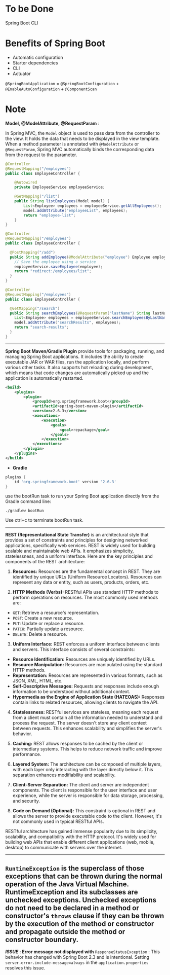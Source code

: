 # To be Done
Spring Boot CLI 

# Benefits of Spring Boot
- Automatic configuration
- Starter dependencies
- CLI
- Actuator

`@SpringBootApplication` = `@SpringBootConfiguration` + `@EnableAutoConfiguration` + `@ComponentScan`

# Note
**Model, @ModelAttribute, @RequestParam** : 

In Spring MVC, the `Model` object is used to pass data from the controller to the view. It holds the data that needs to be displayed in the view template. When a method parameter is annotated with `@ModelAttribute` or `@RequestParam`, Spring MVC automatically binds the corresponding data from the request to the parameter.
```java
@Controller
@RequestMapping("/employees")
public class EmployeeController {

    @Autowired
    private EmployeeService employeeService;

    @GetMapping("/list")
    public String listEmployees(Model model) {
        List<Employee> employees = employeeService.getAllEmployees();
        model.addAttribute("employeeList", employees);
        return "employee-list";
    }
}

@Controller
@RequestMapping("/employees")
public class EmployeeController {

  @PostMapping("/add")
  public String addEmployee(@ModelAttribute("employee") Employee employee) {
    // Save the employee using a service
    employeeService.saveEmployee(employee);
    return "redirect:/employees/list";
  }
}

@Controller
@RequestMapping("/employees")
public class EmployeeController {

  @GetMapping("/search")
  public String searchEmployees(@RequestParam("lastName") String lastName, Model model) {
    List<Employee> employees = employeeService.searchEmployeesByLastName(lastName);
    model.addAttribute("searchResults", employees);
    return "search-results";
  }
}
```
--------------------------------------------------
**Spring Boot Maven/Gradle Plugin** provide tools for packaging, running, and managing Spring Boot applications.
  It includes the ability to create executable JAR or WAR files, run the application locally, and perform various other tasks. It also supports hot reloading during development, which means that code changes are automatically picked up and the application is automatically restarted.

```xml
<build>
    <plugins>
        <plugin>
            <groupId>org.springframework.boot</groupId>
            <artifactId>spring-boot-maven-plugin</artifactId>
            <version>2.6.3</version>
            <executions>
                <execution>
                    <goals>
                        <goal>repackage</goal>
                    </goals>
                </execution>
            </executions>
        </plugin>
    </plugins>
</build>
```
- **Gradle**
```groovy
plugins {
    id 'org.springframework.boot' version '2.6.3'
}
```
use the bootRun task to run your Spring Boot application directly from the Gradle command line:
```shell
./gradlew bootRun
```
Use ctrl+c to terminate bootRun task.

--------------------------------------------------
**REST (Representational State Transfer)** is an architectural style that provides a set of constraints and principles for designing networked applications, specifically web services. REST is widely used for building scalable and maintainable web APIs. It emphasizes simplicity, statelessness, and a uniform interface. Here are the key principles and components of the REST architecture:

1. **Resources:**
   Resources are the fundamental concept in REST. They are identified by unique URLs (Uniform Resource Locators). Resources can represent any data or entity, such as users, products, orders, etc.

2. **HTTP Methods (Verbs):**
   RESTful APIs use standard HTTP methods to perform operations on resources. The most commonly used methods are:
  - `GET`: Retrieve a resource's representation.
  - `POST`: Create a new resource.
  - `PUT`: Update or replace a resource.
  - `PATCH`: Partially update a resource.
  - `DELETE`: Delete a resource.

3. **Uniform Interface:**
   REST enforces a uniform interface between clients and servers. This interface consists of several constraints:
  - **Resource Identification:** Resources are uniquely identified by URLs.
  - **Resource Manipulation:** Resources are manipulated using the standard HTTP methods.
  - **Representation:** Resources are represented in various formats, such as JSON, XML, HTML, etc.
  - **Self-Descriptive Messages:** Requests and responses include enough information to be understood without additional context.
  - **Hypermedia as the Engine of Application State (HATEOAS):** Responses contain links to related resources, allowing clients to navigate the API.

4. **Statelessness:**
   RESTful services are stateless, meaning each request from a client must contain all the information needed to understand and process the request. The server doesn't store any client context between requests. This enhances scalability and simplifies the server's behavior.

5. **Caching:**
   REST allows responses to be cached by the client or intermediary systems. This helps to reduce network traffic and improve performance.

6. **Layered System:**
   The architecture can be composed of multiple layers, with each layer only interacting with the layer directly below it. This separation enhances modifiability and scalability.

7. **Client-Server Separation:**
   The client and server are independent components. The client is responsible for the user interface and user experience, while the server is responsible for data storage, processing, and security.

8. **Code on Demand (Optional):**
   This constraint is optional in REST and allows the server to provide executable code to the client. However, it's not commonly used in typical RESTful APIs.

RESTful architecture has gained immense popularity due to its simplicity, scalability, and compatibility with the HTTP protocol. It's widely used for building web APIs that enable different client applications (web, mobile, desktop) to communicate with servers over the internet.

--------------------------------------------------
`RuntimeException` is the superclass of those exceptions that can be thrown during the normal operation of the Java Virtual Machine.
RuntimeException and its subclasses are **unchecked** exceptions. Unchecked exceptions do not need to be declared in a method or constructor's `throws` clause if they can be thrown by the execution of the method or constructor and propagate outside the method or constructor boundary.
--------------------------------------------------
**_ISSUE_ : Error message not displayed with** `ResponseStatusException` : 
This behavior has changed with Spring Boot 2.3 and is intentional.
Setting `server.error.include-message=always` in the `application.properties` resolves this issue.